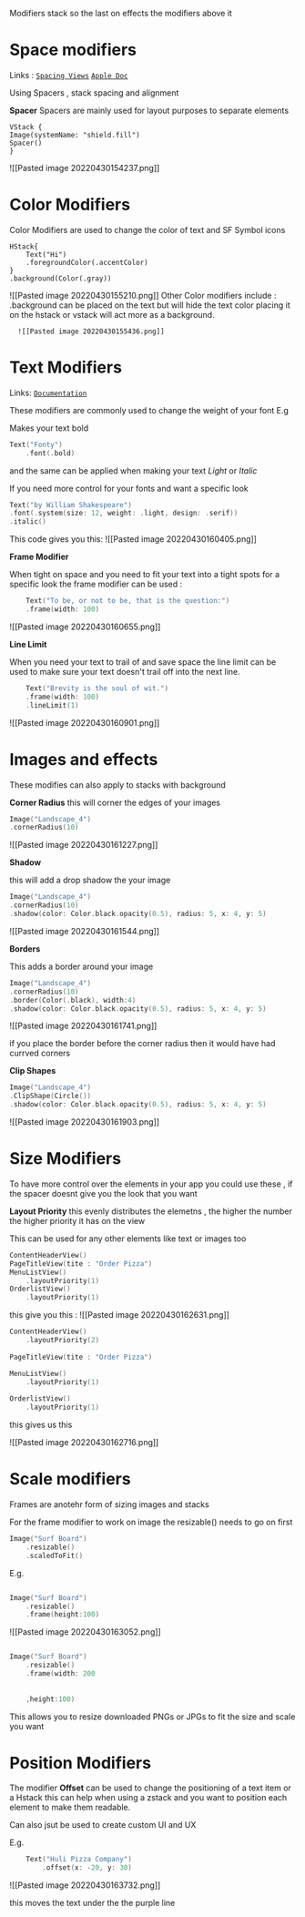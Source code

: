 Modifiers stack so the last on effects the modifiers above it 
# Space modifiers 
Links :
[`Spacing Views`](https://betterprogramming.pub/how-to-evenly-space-views-in-swiftui-260965280368)
[`Apple Doc`](https://developer.apple.com/documentation/swiftui/spacer)

Using Spacers , stack spacing  and alignment 

**Spacer**
Spacers are mainly used for layout purposes to separate elements 
```                                                               SwiftUI
VStack {  
Image(systemName: "shield.fill")  
Spacer()  
}

```
![[Pasted image 20220430154237.png]]

# Color Modifiers
Color Modifiers are used to change the color of text and SF Symbol icons 
``` SwiftUI
HStack{
	Text("Hi")
	.foregroundColor(.accentColor)
}
.background(Color(.gray))
```
![[Pasted image 20220430155210.png]]
 Other Color modifiers include :
	 .background 
	 can be placed on the text but will hide the text color placing it on the hstack or vstack will act more as a background.

	  ![[Pasted image 20220430155436.png]]
	 


# Text Modifiers
Links: [`Documentation`](https://developer.apple.com/documentation/swiftui/text)

These modifiers are commonly used to change the weight of your font 
E.g

Makes your text bold
``` Swift
Text("Fonty")
	.font(.bold)
```

and the same can be applied when making your text *Light* or *Italic*

If you need more control for your fonts and want a specific look 
``` Swift
Text("by William Shakespeare")
.font(.system(size: 12, weight: .light, design: .serif))
.italic()
```
This code gives you this:
![[Pasted image 20220430160405.png]]

**Frame Modifier**

When tight on space and you need to fit your text into a tight spots for a specific look 
the frame modifier can be used :

``` Swift
	Text("To be, or not to be, that is the question:") 
	.frame(width: 100)
```
![[Pasted image 20220430160655.png]]


**Line Limit**

When you need your text to trail of and save space the line limit can be used to make sure your text doesn't trail off into the next line. 

``` Swift
	Text("Brevity is the soul of wit.") 
	.frame(width: 100) 
	.lineLimit(1)
```
![[Pasted image 20220430160901.png]]

# Images and effects 
These modifies can also apply to stacks with background 

**Corner Radius**
this will corner the edges of your images 

``` Swift
Image("Landscape_4")
.cornerRadius(10)
```
![[Pasted image 20220430161227.png]]


**Shadow**

this will add a drop shadow the your image 
``` Swift
Image("Landscape_4")
.cornerRadius(10)
.shadow(color: Color.black.opacity(0.5), radius: 5, x: 4, y: 5)
```
![[Pasted image 20220430161544.png]]

**Borders**

This adds a border around your image 
``` Swift
Image("Landscape_4")
.cornerRadius(10)
.border(Color(.black), width:4)
.shadow(color: Color.black.opacity(0.5), radius: 5, x: 4, y: 5)
```

![[Pasted image 20220430161741.png]]

if you place the border before the corner radius then it would have had currved corners 

**Clip Shapes**

``` Swift
Image("Landscape_4")
.ClipShape(Circle())
.shadow(color: Color.black.opacity(0.5), radius: 5, x: 4, y: 5)
```

![[Pasted image 20220430161903.png]]


# Size Modifiers 
To have more control over the elements in  your app you could use these , if the spacer doesnt give you the look that you want 

**Layout Priority**
this evenly distributes the elemetns , the higher the number the higher priority it has on the view

This can be used for any other elements like text or images too

``` Swift 
ContentHeaderView()
PageTitleView(tite : "Order Pizza")
MenuListView()
	.layoutPriority(1)
OrderlistView()
	.layoutPriority(1)
```
this give you this :
![[Pasted image 20220430162631.png]]

``` Swift 
ContentHeaderView()
	.layoutPriority(2)
	
PageTitleView(tite : "Order Pizza")

MenuListView()
	.layoutPriority(1)
	
OrderlistView()
	.layoutPriority(1)
```
this gives us this


![[Pasted image 20220430162716.png]]

# Scale modifiers 
Frames are anotehr form of sizing images and stacks 

For the frame modifier to work on image the resizable() needs to go on first 

``` Swift 
Image("Surf Board")
	.resizable()
	.scaledToFit()
```

E.g.

``` Swift 

Image("Surf Board")
	.resizable()
	.frame(height:100)
```
![[Pasted image 20220430163052.png]]

``` Swift 

Image("Surf Board")
	.resizable()
	.frame(width: 200
	
	
	,height:100)
```

This allows you to resize downloaded PNGs or JPGs to fit the size  and scale you want

# Position Modifiers 
The modifier **Offset**
can be used to change the positioning of a text item or a Hstack this can help when using a zstack and you want to position each element to make them readable.

Can also jsut be used to create custom UI and UX 

E.g.

``` Swift 
	Text("Huli Pizza Company")
		.offset(x: -20, y: 30)
```
![[Pasted image 20220430163732.png]]

this moves the text under the the purple line


